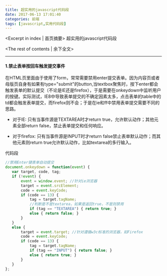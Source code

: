 ```yaml
---
title: 超实用的javascript代码段
date: 2017-06-13 17:01:40
categories: 前端
tags: [javascript,实用代码段]
---
```

<Excerpt in index | 首页摘要> 
超实用的javascript代码段
<!-- more -->
<The rest of contents | 余下全文>

-----
#### 1.禁止表单按回车触发提交事件
在HTML页里面由于使用了form，常常需要禁用enter提交表单。因为内容页或者母版页自身有如果有type="submit"的button,当textbox聚焦时，按下enter都会触发表单的默认提交（不论是IE还是firefox），于是需要在onkeydown中监听用户的按键。实际测试，IE8中导致表单提交的不确定因素太多，点击表单的table中的td都会触发表单提交，而firefox则不会；于是在ie和ff中禁用表单提交需要不同的思路。

- 对于IE:
只有当事件源是TEXTAREA时才return true，允许默认动作；其他元素全部return false，禁止表单提交和任何响应。

- 对于firefox:
只有当事件源是INPUT时才return false禁止表单默认动作；而其他元素则return true允许默认动作，比如textarea的多行输入。

代码段
```javascript
//禁用Enter键表单自动提交    
document.onkeydown = function(event) {    
   var target, code, tag;    
   if (!event) {    
       event = window.event; //针对ie浏览器    
       target = event.srcElement;    
       code = event.keyCode;    
       if (code == 13) {    
           tag = target.tagName;  
           //判断是不是textarea，如果是返回true，不是则禁用  
           if (tag == "TEXTAREA") { return true; }    
           else { return false; }    
       }    
   }    
   else {    
       target = event.target; //针对遵循w3c标准的浏览器，如Firefox    
       code = event.keyCode;    
       if (code == 13) {    
           tag = target.tagName;    
           if (tag == "INPUT") { return false; }    
           else { return true; }    
       }    
   }    
};  
```
